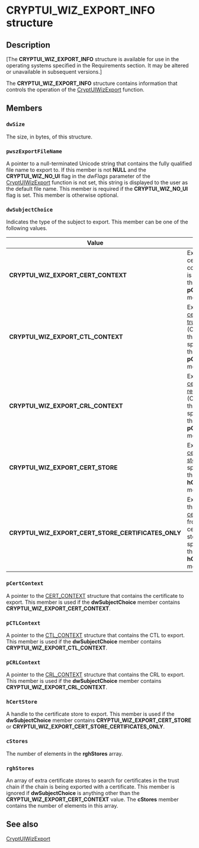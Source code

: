 # CRYPTUI_WIZ_EXPORT_INFO structure

## Description

[The **CRYPTUI_WIZ_EXPORT_INFO** structure is available for use in the operating systems specified in the Requirements section. It may be altered or unavailable in subsequent versions.]

The **CRYPTUI_WIZ_EXPORT_INFO** structure contains information that controls the operation of the [CryptUIWizExport](https://learn.microsoft.com/windows/desktop/api/cryptuiapi/nf-cryptuiapi-cryptuiwizexport) function.

## Members

### `dwSize`

The size, in bytes, of this structure.

### `pwszExportFileName`

A pointer to a null-terminated Unicode string that contains the fully qualified file name to export to. If this member is
not **NULL** and the **CRYPTUI_WIZ_NO_UI** flag in the *dwFlags* parameter of the [CryptUIWizExport](https://learn.microsoft.com/windows/desktop/api/cryptuiapi/nf-cryptuiapi-cryptuiwizexport) function is not set, this string is
displayed to the user as the default file name. This member is required if the **CRYPTUI_WIZ_NO_UI** flag is set. This member is otherwise optional.

### `dwSubjectChoice`

Indicates the type of the subject to export. This member can be one of the following values.

| Value | Meaning |
| --- | --- |
| **CRYPTUI_WIZ_EXPORT_CERT_CONTEXT** | Export the certificate context that is specified in the **pCertContext** member. |
| **CRYPTUI_WIZ_EXPORT_CTL_CONTEXT** | Export the [certificate trust list](https://learn.microsoft.com/windows/desktop/SecGloss/c-gly) (CTL) context that is specified in the **pCTLContext** member. |
| **CRYPTUI_WIZ_EXPORT_CRL_CONTEXT** | Export the [certificate revocation list](https://learn.microsoft.com/windows/desktop/SecGloss/c-gly) (CRL) context that is specified in the **pCRLContext** member. |
| **CRYPTUI_WIZ_EXPORT_CERT_STORE** | Export the [certificate store](https://learn.microsoft.com/windows/desktop/SecGloss/c-gly) that is specified in the **hCertStore** member. |
| **CRYPTUI_WIZ_EXPORT_CERT_STORE_CERTIFICATES_ONLY** | Export only the [certificates](https://learn.microsoft.com/windows/desktop/SecGloss/c-gly) from the certificate store that is specified in the **hCertStore** member. |

### `pCertContext`

A pointer to the [CERT_CONTEXT](https://learn.microsoft.com/windows/desktop/api/wincrypt/ns-wincrypt-cert_context) structure that contains the certificate to export. This member is used if the **dwSubjectChoice** member contains **CRYPTUI_WIZ_EXPORT_CERT_CONTEXT**.

### `pCTLContext`

A pointer to the [CTL_CONTEXT](https://learn.microsoft.com/windows/desktop/api/wincrypt/ns-wincrypt-ctl_context) structure that contains the CTL to export. This member is used if the **dwSubjectChoice** member contains **CRYPTUI_WIZ_EXPORT_CTL_CONTEXT**.

### `pCRLContext`

A pointer to the [CRL_CONTEXT](https://learn.microsoft.com/windows/desktop/api/wincrypt/ns-wincrypt-crl_context) structure that contains the CRL to export. This member is used if the **dwSubjectChoice** member contains **CRYPTUI_WIZ_EXPORT_CRL_CONTEXT**.

### `hCertStore`

A handle to the certificate store to export. This member is used if the **dwSubjectChoice** member contains **CRYPTUI_WIZ_EXPORT_CERT_STORE** or **CRYPTUI_WIZ_EXPORT_CERT_STORE_CERTIFICATES_ONLY**.

### `cStores`

The number of elements in the **rghStores** array.

### `rghStores`

An array of extra certificate stores to search for certificates in the trust chain if the chain is being exported with a certificate.
This member is ignored if **dwSubjectChoice** is anything other than the **CRYPTUI_WIZ_EXPORT_CERT_CONTEXT** value. The **cStores** member contains the number of elements in this array.

## See also

[CryptUIWizExport](https://learn.microsoft.com/windows/desktop/api/cryptuiapi/nf-cryptuiapi-cryptuiwizexport)